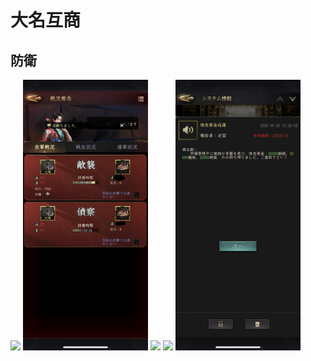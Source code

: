 # 大名互商

## 防衛

<img src="./1.png" width="200px">
<img src="./2.png" width="200px">
<img src="./3.png" width="200px">
<img src="./4.png" width="200px">
<img src="./5.png" width="200px">

